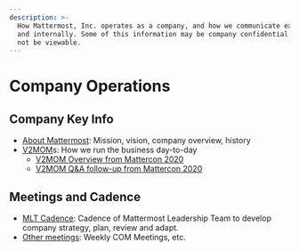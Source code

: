 ```yaml
---
description: >-
  How Mattermost, Inc. operates as a company, and how we communicate externally
  and internally. Some of this information may be company confidential and may
  not be viewable.
---
```


# Company Operations

## Company Key Info

* [About Mattermost](../../company/about-mattermost/#mission): Mission, vision, company overview, history
* [V2MOM](https://www.salesforce.com/blog/2013/04/how-to-create-alignment-within-your-company.html)s: How we run the business day-to-day
  * [V2MOM Overview from Mattercon 2020](https://docs.google.com/presentation/d/1BDSaeW-M92gth_NM1vI23dtbFLBsYVIk/edit#slide=id.g6f3b66b1fb_0_337)
  * [V2MOM Q&A follow-up from Mattercon 2020](https://docs.google.com/spreadsheets/d/1uQ1-3QFTo1JsKE8yiopjs-Bp1JoZVg96twA6lLd1Tzo/edit#gid=1550509630)

## Meetings and Cadence

* [MLT Cadence](mlt-cadence/): Cadence of Mattermost Leadership Team to develop company strategy, plan, review and adapt.
* [Other meetings](https://app.gitbook.com/@mattermost/s/handbook/~/drafts/-M2j7ENfV5Xvpq4KSr8D/operations/operations/company-cadence): Weekly COM Meetings, etc.



### 


